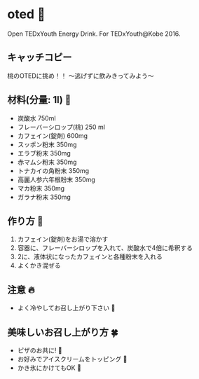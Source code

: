 oted :muscle:
====

Open TEDxYouth Energy Drink.
For TEDxYouth@Kobe 2016.

キャッチコピー
------

桃のOTEDに挑め！！
～逃げずに飲みきってみよう～

材料(分量: 1l) :honey_pot:
------

* 炭酸水 750ml
* フレーバーシロップ(桃) 250 ml
* カフェイン(錠剤) 600mg
* スッポン粉末 350mg
* エラブ粉末  350mg
* 赤マムシ粉末 350mg
* トナカイの角粉末 350mg
* 高麗人参六年根粉末 350mg
* マカ粉末 350mg
* ガラナ粉末 350mg

作り方 :cookie:
------

1. カフェイン(錠剤)をお湯で溶かす
2. 容器に、フレーバーシロップを入れて、炭酸水で4倍に希釈する
3. 2に、液体状になったカフェインと各種粉末を入れる
4. よくかき混ぜる

注意 :fire:
------

* よく冷やしてお召し上がり下さい :tropical_drink:

美味しいお召し上がり方 :four_leaf_clover:
-------------------------

* ピザのお共に! :pizza:
* お好みでアイスクリームをトッピング :icecream:
* かき氷にかけてもOK :shaved_ice: